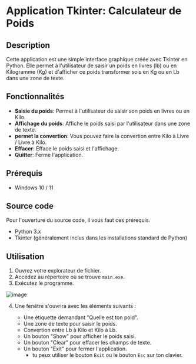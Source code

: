 # Application Tkinter: Calculateur de Poids

## Description
Cette application est une simple interface graphique créée avec Tkinter en Python. Elle permet à l'utilisateur de saisir un poids en livres (lb) ou en Kilogramme (Kg) et d'afficher ce poids transformer sois en Kg ou en Lb dans une zone de texte.

## Fonctionnalités
- **Saisie du poids**: Permet à l'utilisateur de saisir son poids en livres ou en Kilo.
- **Affichage du poids**: Affiche le poids saisi par l'utilisateur dans une zone de texte.
- **permet la convertion**: Vous pouvez faire la convertion entre Kilo à Livre / Livre à Kilo.
- **Effacer**: Efface le poids saisi et l'affichage.
- **Quitter**: Ferme l'application.

## Prérequis
- Windows 10 / 11

## Source code
Pour l'ouverture du source code, il vous faut ces prérequis.
- Python 3.x
- Tkinter (généralement inclus dans les installations standard de Python)

## Utilisation

1. Ouvrez votre explorateur de fichier.
2. Accédez au répertoire où se trouve `main.exe`.
3. Exécutez le programme.

![image](https://github.com/levalex01/ton-poids/assets/101523166/97a07481-f30c-4d1e-af0e-612566c777fd)

   
4. Une fenêtre s'ouvrira avec les éléments suivants :

   - Une étiquette demandant "Quelle est ton poid".
   - Une zone de texte pour saisir le poids.
   - Convertion entre Lb à Kilo et Kilo à Lb.
   - Un bouton "Show" pour afficher le poids saisi.
   - Un bouton "Clear" pour effacer les champs de texte.
   - Un bouton "Exit" pour fermer l'application.
     - tu peux utiliser le bouton `Exit` ou le bouton `Esc` sur ton clavier.
  
